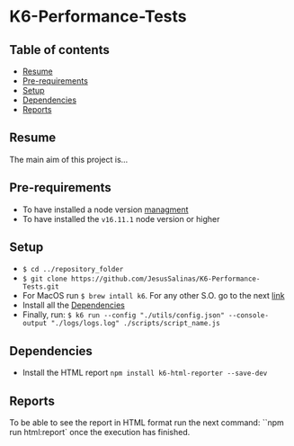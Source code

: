 # K6-Performance-Tests
## Table of contents
* [Resume](#resume)
* [Pre-requirements](#pre-requirements)
* [Setup](#setup)
* [Dependencies](#dependencies)
* [Reports](#reports)
## Resume
The main aim of this project is...
## Pre-requirements
* To have installed a node version [managment](https://github.com/nvm-sh/nvm)
* To have installed the ``v16.11.1`` node version or higher
## Setup
* ``$ cd ../repository_folder``
* ``$ git clone https://github.com/JesusSalinas/K6-Performance-Tests.git``
* For MacOS run ``$ brew intall k6``. For any other S.O. go to the next [link](https://k6.io/docs/getting-started/installation)
* Install all the [Dependencies](#dependencies)
* Finally, run: ``$ k6 run --config "./utils/config.json" --console-output "./logs/logs.log" ./scripts/script_name.js``
## Dependencies
* Install the HTML report ``npm install k6-html-reporter --save-dev``
## Reports
To be able to see the report in HTML format run the next command: ``npm run html:report` once the execution has finished.
